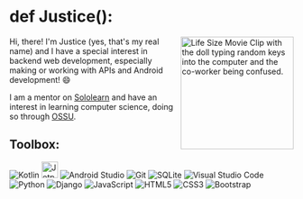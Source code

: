 # def Justice():

<!--
**pecodeliar/pecodeliar** is a ✨ _special_ ✨ repository because its `README.md` (this file) appears on your GitHub profile.

Here are some ideas to get you started:

- 🔭 I’m currently working on ...
- 🌱 I’m currently learning ...
- 👯 I’m looking to collaborate on ...
- 🤔 I’m looking for help with ...
- 💬 Ask me about ...
- 📫 How to reach me: ...
- 😄 Pronouns: ...
- ⚡ Fun fact: ...
-->

<img align="right" display="inline-block" margin-left="10px" src="https://thumbs.gfycat.com/DazzlingPolishedAfricanelephant-size_restricted.gif" alt="Life Size Movie   Clip with the doll typing random keys into the computer and the co-worker being confused." height="200">

Hi, there! I'm Justice (yes, that's my real name) and I have a special interest in backend web development, especially making or working with APIs and Android development! 😄 

I am a mentor on [Sololearn](https://www.sololearn.com/profile/24864653) and have an interest in learning computer science, doing so through [OSSU](https://github.com/ossu/computer-science).

## Toolbox:

![Kotlin](https://img.shields.io/badge/kotlin-%237F52FF.svg?style=for-the-badge&logo=kotlin&logoColor=white)  <img src="https://i.imgur.com/3ksanbk.png" alt="Jetpack Compose Badge" height="29"> ![Android Studio](https://img.shields.io/badge/Android%20Studio-3DDC84.svg?style=for-the-badge&logo=android-studio&logoColor=white) ![Git](https://img.shields.io/badge/git-%23F05033.svg?style=for-the-badge&logo=git&logoColor=white) ![SQLite](https://img.shields.io/badge/sqlite-%2307405e.svg?style=for-the-badge&logo=sqlite&logoColor=white) ![Visual Studio Code](https://img.shields.io/badge/Visual%20Studio%20Code-0078d7.svg?style=for-the-badge&logo=visual-studio-code&logoColor=white) ![Python](https://img.shields.io/badge/python-3670A0?style=for-the-badge&logo=python&logoColor=ffdd54) ![Django](https://img.shields.io/badge/django-%23092E20.svg?style=for-the-badge&logo=django&logoColor=white) ![JavaScript](https://img.shields.io/badge/javascript-%23323330.svg?style=for-the-badge&logo=javascript&logoColor=%23F7DF1E) ![HTML5](https://img.shields.io/badge/html5-%23E34F26.svg?style=for-the-badge&logo=html5&logoColor=white) ![CSS3](https://img.shields.io/badge/css3-%231572B6.svg?style=for-the-badge&logo=css3&logoColor=white) ![Bootstrap](https://img.shields.io/badge/Bootstrap-563D7C?style=for-the-badge&logo=bootstrap&logoColor=white) 
